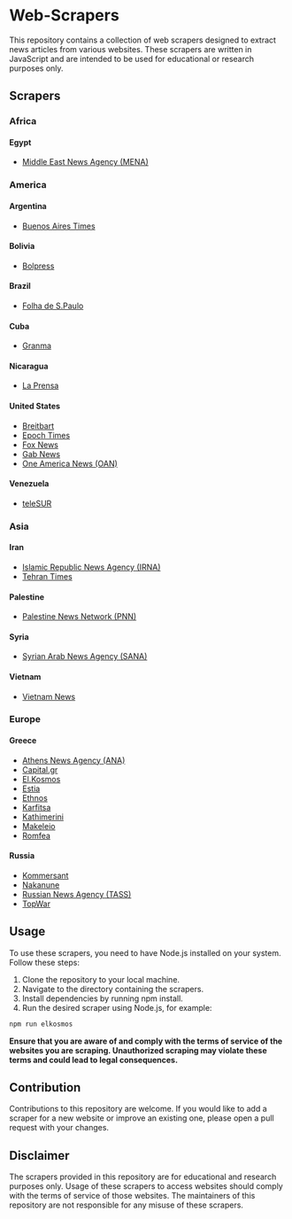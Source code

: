 # Web-Scrapers

This repository contains a collection of web scrapers designed to extract news articles from various websites. These scrapers are written in JavaScript and are intended to be used for educational or research purposes only.

## Scrapers

### Africa
#### Egypt
- <a href="https://www.mena.org.eg/en/">Middle East News Agency (MENA)</a>

### America
#### Argentina
- <a href="https://www.batimes.com.ar/">Buenos Aires Times</a>

#### Bolivia
- <a href="https://www.bolpress.com/">Bolpress</a>

#### Brazil
- <a href="https://www1.folha.uol.com.br/internacional/en/">Folha de S.Paulo</a>

#### Cuba
- <a href="https://www.granma.cu/">Granma</a>

#### Nicaragua
- <a href="https://www.laprensani.com/">La Prensa</a>

#### United States
- <a href="https://www.breitbart.com/">Breitbart</a>
- <a href="https://www.theepochtimes.com/">Epoch Times</a>
- <a href="https://www.foxnews.com/">Fox News</a>
- <a href="https://news.gab.com/">Gab News</a>
- <a href="https://www.oann.com/">One America News (OAN)</a>

#### Venezuela
- <a href="https://www.telesurenglish.net/">teleSUR</a>

### Asia
#### Iran
- <a href="https://en.irna.ir/">Islamic Republic News Agency (IRNA)</a>
- <a href="https://www.tehrantimes.com/">Tehran Times</a>

#### Palestine
- <a href="https://english.pnn.ps/">Palestine News Network (PNN)</a>

#### Syria
- <a href="https://sana.sy/en/">Syrian Arab News Agency (SANA)</a>

#### Vietnam
- <a href="https://vietnamnews.vn/">Vietnam News</a>

### Europe
#### Greece
- <a href="https://www.amna.gr/">Athens News Agency (ANA)</a>
- <a href="https://www.capital.gr/">Capital.gr</a>
- <a href="https://www.elkosmos.gr/">El.Kosmos</a>
- <a href="https://www.estianews.gr/">Estia</a>
- <a href="https://www.ethnos.gr/">Ethnos</a>
- <a href="https://www.karfitsa.gr/">Karfitsa</a>
- <a href="https://www.kathimerini.gr/">Kathimerini</a>
- <a href="https://www.makeleio.gr/">Makeleio</a>
- <a href="https://www.romfea.gr/">Romfea</a>

#### Russia
- <a href="https://www.kommersant.ru/'">Kommersant</a>
- <a href="https://nakanune.ru/'">Nakanune</a>
- <a href="https://tass.com/">Russian News Agency (TASS)</a>
- <a href="https://en.topwar.ru/">TopWar</a>

## Usage
To use these scrapers, you need to have Node.js installed on your system. Follow these steps:

1. Clone the repository to your local machine.
2. Navigate to the directory containing the scrapers.
3. Install dependencies by running npm install.
4. Run the desired scraper using Node.js, for example:

```bash
npm run elkosmos
```

**Ensure that you are aware of and comply with the terms of service of the websites you are scraping. Unauthorized scraping may violate these terms and could lead to legal consequences.**

## Contribution
Contributions to this repository are welcome. If you would like to add a scraper for a new website or improve an existing one, please open a pull request with your changes.

## Disclaimer
The scrapers provided in this repository are for educational and research purposes only. Usage of these scrapers to access websites should comply with the terms of service of those websites. The maintainers of this repository are not responsible for any misuse of these scrapers.